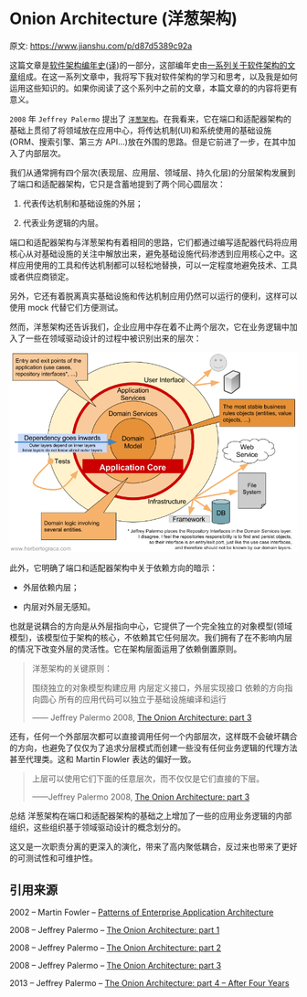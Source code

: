 # Onion Architecture (洋葱架构)

原文: https://www.jianshu.com/p/d87d5389c92a

这篇文章是[软件架构编年史](https://herbertograca.com/2017/07/03/the-software-architecture-chronicles/)([译](https://www.jianshu.com/p/b477b2cc6cfa))的一部分，这部编年史由[一系列关于软件架构的文章](https://herbertograca.com/category/development/series/software-architecture/)组成。在这一系列文章中，我将写下我对软件架构的学习和思考，以及我是如何运用这些知识的。如果你阅读了这个系列中之前的文章，本篇文章的的内容将更有意义。

`2008` 年 `Jeffrey Palermo` 提出了 [`洋葱架构`](http://jeffreypalermo.com/blog/the-onion-architecture-part-1/)。在我看来，它在端口和适配器架构的基础上贯彻了将领域放在应用中心，将传达机制(UI)和系统使用的基础设施(ORM、搜索引擎、第三方 API...)放在外围的思路。但是它前进了一步，在其中加入了内部层次。

我们从通常拥有四个层次(表现层、应用层、领域层、持久化层)的分层架构发展到了端口和适配器架构，它只是含蓄地提到了两个同心圆层次：

1. 代表传达机制和基础设施的外层；

2. 代表业务逻辑的内层。

端口和适配器架构与洋葱架构有着相同的思路，它们都通过编写适配器代码将应用核心从对基础设施的关注中解放出来，避免基础设施代码渗透到应用核心之中。这样应用使用的工具和传达机制都可以轻松地替换，可以一定程度地避免技术、工具或者供应商锁定。

另外，它还有着脱离真实基础设施和传达机制应用仍然可以运行的便利，这样可以使用 mock 代替它们方便测试。

然而，洋葱架构还告诉我们，企业应用中存在着不止两个层次，它在业务逻辑中加入了一些在领域驱动设计的过程中被识别出来的层次：

![](/Assets/Architecture/onion-architecture/001.png)

此外，它明确了端口和适配器架构中关于依赖方向的暗示：

- 外层依赖内层；

- 内层对外层无感知。

也就是说耦合的方向是从外层指向中心，它提供了一个完全独立的对象模型(领域模型)，该模型位于架构的核心，不依赖其它任何层次。我们拥有了在不影响内层的情况下改变外层的灵活性。它在架构层面运用了依赖倒置原则。

> 洋葱架构的关键原则：
> 
> 围绕独立的对象模型构建应用
> 内层定义接口，外层实现接口
> 依赖的方向指向圆心
> 所有的应用代码可以独立于基础设施编译和运行
>
> —— Jeffrey Palermo 2008, [The Onion Architecture: part 3](http://jeffreypalermo.com/blog/the-onion-architecture-part-3/)

还有，任何一个外部层次都可以直接调用任何一个内部层次，这样既不会破坏耦合的方向，也避免了仅仅为了追求分层模式而创建一些没有任何业务逻辑的代理方法甚至代理类。这和 Martin Flowler 表达的偏好一致。

> 上层可以使用它们下面的任意层次，而不仅仅是它们直接的下层。
>
> ——Jeffrey Palermo 2008, [The Onion Architecture: part 3](http://jeffreypalermo.com/blog/the-onion-architecture-part-3/)

总结
洋葱架构在端口和适配器架构的基础之上增加了一些的应用业务逻辑的内部组织，这些组织基于领域驱动设计的概念划分的。

这又是一次职责分离的更深入的演化，带来了高内聚低耦合，反过来也带来了更好的可测试性和可维护性。


## 引用来源

2002 – Martin Fowler – [Patterns of Enterprise Application Architecture](https://www.amazon.com/dp/0321127420/ref=wl_it_dp_o_pC_nS_ttl?_encoding=UTF8&colid=CG11VVP0H8Y8&coliid=I1QPWUPW6G7YF5)

2008 – Jeffrey Palermo – [The Onion Architecture: part 1](http://jeffreypalermo.com/blog/the-onion-architecture-part-1/)

2008 – Jeffrey Palermo – [The Onion Architecture: part 2](http://jeffreypalermo.com/blog/the-onion-architecture-part-2/)

2008 – Jeffrey Palermo – [The Onion Architecture: part 3](http://jeffreypalermo.com/blog/the-onion-architecture-part-3/)

2013 – Jeffrey Palermo – [The Onion Architecture: part 4 – After Four Years](http://jeffreypalermo.com/blog/onion-architecture-part-4-after-four-years/)
